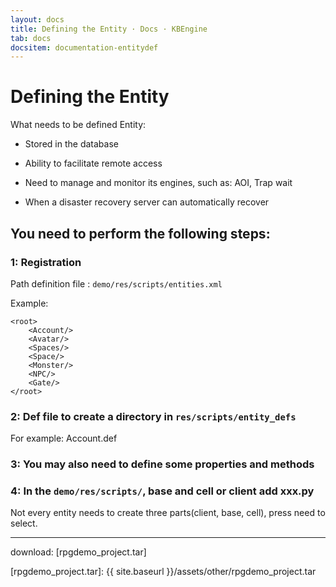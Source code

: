 ```yaml
---
layout: docs
title: Defining the Entity · Docs · KBEngine
tab: docs
docsitem: documentation-entitydef
---
```


Defining the Entity
====================

What needs to be defined Entity:

* Stored in the database

* Ability to facilitate remote access

* Need to manage and monitor its engines, such as: AOI, Trap wait

* When a disaster recovery server can automatically recover


You need to perform the following steps:
-----------------------------------------

### 1: Registration

Path definition file : `demo/res/scripts/entities.xml`

Example:

	<root>
		<Account/>
		<Avatar/>
		<Spaces/>
		<Space/>
		<Monster/>
		<NPC/>
		<Gate/>
	</root>


### 2: Def file to create a directory in `res/scripts/entity_defs`

For example: Account.def


### 3: You may also need to define some properties and methods


### 4: In the `demo/res/scripts/`, base and cell or client add xxx.py
Not every entity needs to create three parts(client, base, cell), press need to select.






-----------------------------------------------

download: 
[rpgdemo_project.tar]



[rpgdemo_project.tar]: {{ site.baseurl }}/assets/other/rpgdemo_project.tar